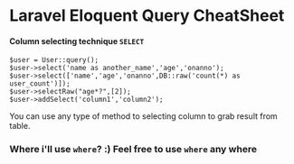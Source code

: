
# Laravel Eloquent Query CheatSheet

#### Column selecting technique `SELECT`
```
$user = User::query();
$user->select('name as another_name','age','onanno');
$user->select(['name','age','onanno',DB::raw('count(*) as user_count')]);
$user->selectRaw("age*?",[2]);
$user->addSelect('column1','column2');
```
You can use any type of method to selecting column to grab result from table.
### Where i'll use `where`? :) Feel free to use `where` any where

```

```
